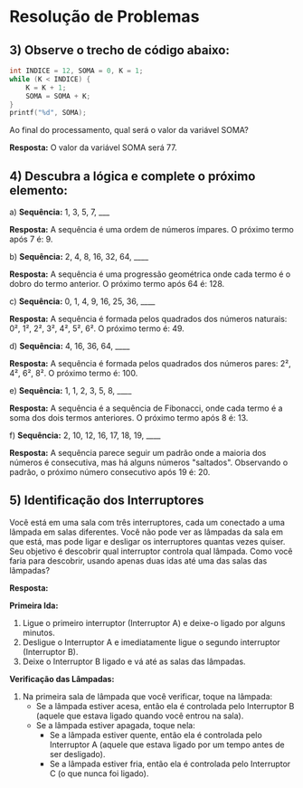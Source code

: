 

# Resolução de Problemas

## 3) Observe o trecho de código abaixo:

```c
int INDICE = 12, SOMA = 0, K = 1;
while (K < INDICE) {
    K = K + 1;
    SOMA = SOMA + K;
}
printf("%d", SOMA);
```

Ao final do processamento, qual será o valor da variável SOMA?

**Resposta:** O valor da variável SOMA será 77.

## 4) Descubra a lógica e complete o próximo elemento:

a) **Sequência:** 1, 3, 5, 7, ___

**Resposta:** A sequência é uma ordem de números ímpares. O próximo termo após 7 é: 9.

b) **Sequência:** 2, 4, 8, 16, 32, 64, ____

**Resposta:** A sequência é uma progressão geométrica onde cada termo é o dobro do termo anterior. O próximo termo após 64 é: 128.

c) **Sequência:** 0, 1, 4, 9, 16, 25, 36, ____

**Resposta:** A sequência é formada pelos quadrados dos números naturais: 0², 1², 2², 3², 4², 5², 6². O próximo termo é: 49.

d) **Sequência:** 4, 16, 36, 64, ____

**Resposta:** A sequência é formada pelos quadrados dos números pares: 2², 4², 6², 8². O próximo termo é: 100.

e) **Sequência:** 1, 1, 2, 3, 5, 8, ____

**Resposta:** A sequência é a sequência de Fibonacci, onde cada termo é a soma dos dois termos anteriores. O próximo termo após 8 é: 13.

f) **Sequência:** 2, 10, 12, 16, 17, 18, 19, ____

**Resposta:** A sequência parece seguir um padrão onde a maioria dos números é consecutiva, mas há alguns números "saltados". Observando o padrão, o próximo número consecutivo após 19 é: 20.

## 5) Identificação dos Interruptores

Você está em uma sala com três interruptores, cada um conectado a uma lâmpada em salas diferentes. Você não pode ver as lâmpadas da sala em que está, mas pode ligar e desligar os interruptores quantas vezes quiser. Seu objetivo é descobrir qual interruptor controla qual lâmpada. Como você faria para descobrir, usando apenas duas idas até uma das salas das lâmpadas?

**Resposta:**

**Primeira Ida:**
1. Ligue o primeiro interruptor (Interruptor A) e deixe-o ligado por alguns minutos.
2. Desligue o Interruptor A e imediatamente ligue o segundo interruptor (Interruptor B).
3. Deixe o Interruptor B ligado e vá até as salas das lâmpadas.

**Verificação das Lâmpadas:**
1. Na primeira sala de lâmpada que você verificar, toque na lâmpada:
   - Se a lâmpada estiver acesa, então ela é controlada pelo Interruptor B (aquele que estava ligado quando você entrou na sala).
   - Se a lâmpada estiver apagada, toque nela:
     - Se a lâmpada estiver quente, então ela é controlada pelo Interruptor A (aquele que estava ligado por um tempo antes de ser desligado).
     - Se a lâmpada estiver fria, então ela é controlada pelo Interruptor C (o que nunca foi ligado).
